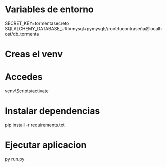 

# Variables de entorno
SECRET_KEY=tormentasecreto
SQLALCHEMY_DATABASE_URI=mysql+pymysql://root:tucontraseña@localhost/db_tormenta


# Creas el venv

# Accedes
 
venv\Scripts\activate

# Instalar dependencias

 pip install -r requirements.txt

# Ejecutar aplicacion
py run.py